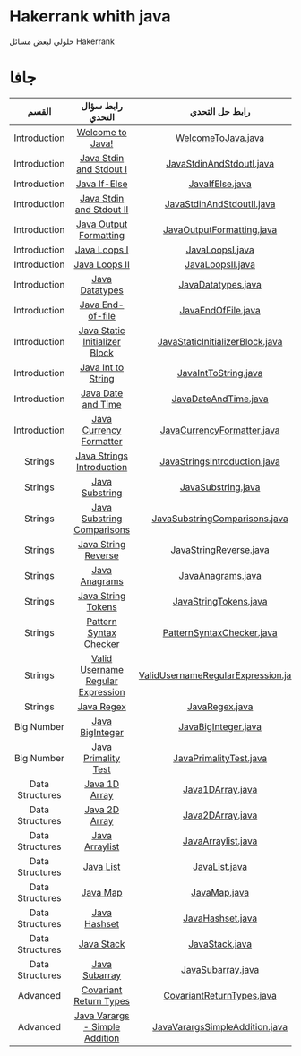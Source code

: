 # Hakerrank whith java
حلولي لبعض مسائل Hakerrank



# جافا

|          القسم          |                                                         رابط سؤال التحدي                                                       		 		|                                                                                                 رابط حل التحدي                                                                                                                              				 		|				 	  					   |
|:---------------------------:|:---------------------------------------------------------------------------------------------------------------------------------------:|:-------------------------------------------------------------------------------------------------------------------------------------------------------------------------------------------------------------------------------------------------------------:|:------------------------------------------------------------:|
|        Introduction   	  | [Welcome to Java!](https://www.hackerrank.com/challenges/welcome-to-java)                                               		 		| [WelcomeToJava.java](https://github.com/FatimaALzahrani/Hakerrank-java/blob/main/Introduction/WelcomeToJava.java)                     				 		|															   |
|        Introduction         | [Java Stdin and Stdout I](https://www.hackerrank.com/challenges/java-stdin-and-stdout-1)                                		 		| [JavaStdinAndStdoutI.java](https://github.com/FatimaALzahrani/Hakerrank-java/blob/main/Introduction/JavaStdinAndStdoutI.java)           			 		| 														       |
|        Introduction         | [Java If-Else](https://www.hackerrank.com/challenges/java-if-else)                                                      		 		| [JavaIfElse.java](https://github.com/FatimaALzahrani/Hakerrank-java/blob/main/Introduction/JavaIfElse.java)				         				 		    | 														       |
|        Introduction         | [Java Stdin and Stdout II](https://www.hackerrank.com/challenges/java-stdin-stdout)                                     		 		| [JavaStdinAndStdoutII.java](https://github.com/FatimaALzahrani/Hakerrank-java/blob/main/Introduction/JavaStdinAndStdoutII.java)       				 		| 														       |
|        Introduction         | [Java Output Formatting](https://www.hackerrank.com/challenges/java-output-formatting)                                  		 		| [JavaOutputFormatting.java](https://github.com/FatimaALzahrani/Hakerrank-java/blob/main/Introduction/JavaOutputFormatting.java)        			 		    | 														       |
|        Introduction         | [Java Loops I](https://www.hackerrank.com/challenges/java-loops-i)                                                      		 		| [JavaLoopsI.java](https://github.com/FatimaALzahrani/Hakerrank-java/blob/main/Introduction/JavaLoopsI.java)                           				 		| 	 													       |
|        Introduction         | [Java Loops II](https://www.hackerrank.com/challenges/java-loops)                                                       		 		| [JavaLoopsII.java](https://github.com/FatimaALzahrani/Hakerrank-java/blob/main/Introduction/JavaLoopsII.java)                         				 		|       											           |
|        Introduction         | [Java Datatypes](https://www.hackerrank.com/challenges/java-datatypes)                                                  		 		| [JavaDatatypes.java](https://github.com/FatimaALzahrani/Hakerrank-java/blob/main/Introduction/JavaDatatypes.java)                      			 			|       											           |
|        Introduction         | [Java End-of-file](https://www.hackerrank.com/challenges/java-end-of-file)                                              		 		| [JavaEndOfFile.java](https://github.com/FatimaALzahrani/Hakerrank-java/blob/main/Introduction/JavaEndOfFile.java)                      			 			|       											           |
|        Introduction         | [Java Static Initializer Block](https://www.hackerrank.com/challenges/java-static-initializer-block/problem)            		 		| [JavaStaticInitializerBlock.java](https://github.com/FatimaALzahrani/Hakerrank-java/blob/main/Introduction/JavaStaticInitializerBlock.java)         		|       											           |
|        Introduction         | [Java Int to String](https://www.hackerrank.com/challenges/java-int-to-string/problem)           					    		 		| [JavaIntToString.java](https://github.com/FatimaALzahrani/Hakerrank-java/blob/main/Introduction/JavaIntToString.java)        						 	 		|       											           |
|        Introduction         | [Java Date and Time](https://www.hackerrank.com/challenges/java-date-and-time/problem)           					    		 		| [JavaDateAndTime.java](https://github.com/FatimaALzahrani/Hakerrank-java/blob/main/Introduction/JavaDateAndTime.java)        						 	 		|       											           |
|        Introduction         | [Java Currency Formatter](https://www.hackerrank.com/challenges/java-currency-formatter/problem)           								| [JavaCurrencyFormatter.java](https://github.com/FatimaALzahrani/Hakerrank-java/blob/main/Introduction/JavaCurrencyFormatter.java)        			 	 		|       											           |
|           Strings   	      | [Java Strings Introduction](https://www.hackerrank.com/challenges/java-strings-introduction/problem)           							| [JavaStringsIntroduction.java](https://github.com/FatimaALzahrani/Hakerrank-java/blob/main/String/JavaStringsIntroduction.java)        		 	 		|       											           |
|           Strings   	      | [Java Substring](https://www.hackerrank.com/challenges/java-substring/problem)           					            		 		| [JavaSubstring.java](https://github.com/FatimaALzahrani/Hakerrank-java/blob/main/String/JavaSubstring.java)        		  	 					 		|       											           |
|           Strings   	      | [Java Substring Comparisons](https://www.hackerrank.com/challenges/java-string-compare/problem)           							    | [JavaSubstringComparisons.java](https://github.com/FatimaALzahrani/Hakerrank-java/blob/main/String/JavaSubstringComparisons.java)        			 		|                                                              |
|           Strings   	      | [Java String Reverse](https://www.hackerrank.com/challenges/java-string-reverse/problem)           					    		 		| [JavaStringReverse.java](https://github.com/FatimaALzahrani/Hakerrank-java/blob/main/String/JavaStringReverse.java)        						 		|                                                              |
|           Strings   	      | [Java Anagrams](https://www.hackerrank.com/challenges/java-anagrams/problem)           					                				| [JavaAnagrams.java](https://github.com/FatimaALzahrani/Hakerrank-java/blob/main/String/JavaAnagrams.java)        					    			 		|                                                              |
|           Strings   	      | [Java String Tokens](https://www.hackerrank.com/challenges/java-string-tokens/problem)           					    		 		| [JavaStringTokens.java](https://github.com/FatimaALzahrani/Hakerrank-java/blob/main/String/JavaStringTokens.java)        					    	 		|                                                              |
|           Strings   	      | [Pattern Syntax Checker](https://www.hackerrank.com/challenges/pattern-syntax-checker/problem)           			    		 		| [PatternSyntaxChecker.java](https://github.com/FatimaALzahrani/Hakerrank-java/blob/main/String/PatternSyntaxChecker.java)        					 		|                                                              |
|           Strings   	      | [Valid Username Regular Expression](https://www.hackerrank.com/challenges/valid-username-checker/problem)               		 		| [ValidUsernameRegularExpression.java](https://github.com/FatimaALzahrani/Hakerrank-java/blob/main/String/ValidUsernameRegularExpression.java)      		|                                                              |
|           Strings   	      | [Java Regex](https://www.hackerrank.com/challenges/java-regex/problem)           					               	 			 		| [JavaRegex.java](https://github.com/FatimaALzahrani/Hakerrank-java/blob/main/String/Java_Regex.java)      					    	 			 		|                                                              |
|      Big Number   	      | [Java BigInteger](https://www.hackerrank.com/challenges/java-biginteger/problem?isFullScreen=true)               	 			 		| [JavaBigInteger.java](https://github.com/FatimaALzahrani/Hakerrank-java/blob/main/Big%20Number/JavaBigInteger.java)|                 |                              |    
|      Big Number   	      | [Java Primality Test](https://www.hackerrank.com/challenges/java-primality-test/problem?isFullScreen=true)  						 		| [JavaPrimalityTest.java](https://github.com/FatimaALzahrani/Hakerrank-java/blob/main/Big%20Number/JavaPrimalityTest.java)|            |                             |
|      Data Structures   	      | [Java 1D Array](https://www.hackerrank.com/challenges/java-1d-array-introduction/problem?isFullScreen=true)  						 		| [Java1DArray.java](https://github.com/FatimaALzahrani/Hakerrank-java/blob/main/Data%20Structures/Java1DArray.java)|            |                             |
|      Data Structures   	      | [Java 2D Array](https://www.hackerrank.com/challenges/java-2d-array/problem?isFullScreen=true)  						 		| [Java2DArray.java](https://github.com/FatimaALzahrani/Hakerrank-java/blob/main/Data%20Structures/Java2DArray.java)|            |                             |
|      Data Structures   	      | [Java Arraylist](https://www.hackerrank.com/challenges/java-arraylist/problem?isFullScreen=true)  						 		| [JavaArraylist.java](https://github.com/FatimaALzahrani/Hakerrank-java/blob/main/Data%20Structures/JavaArraylist.java)|            |                             |
|      Data Structures   	      | [Java List](https://www.hackerrank.com/challenges/java-list/problem?isFullScreen=true)  						 		| [JavaList.java](https://github.com/FatimaALzahrani/Hakerrank-java/blob/main/Data%20Structures/JavaList.java)|            |                             |
|      Data Structures   	      | [Java Map](https://www.hackerrank.com/challenges/phone-book/problem?isFullScreen=true)  						 		| [JavaMap.java](https://github.com/FatimaALzahrani/Hakerrank-java/blob/main/Data%20Structures/JavaMap.java)|            |                             |
|      Data Structures   	      | [Java Hashset](https://www.hackerrank.com/challenges/java-hashset/problem?isFullScreen=true)  						 		| [JavaHashset.java](https://github.com/FatimaALzahrani/Hakerrank-java/blob/main/Data%20Structures/JavaHashset.java)|            |                             |
|      Data Structures   	      | [Java Stack](https://www.hackerrank.com/challenges/java-stack/problem?isFullScreen=true)  						 		| [JavaStack.java](https://github.com/FatimaALzahrani/Hakerrank-java/blob/main/Data%20Structures/JavaStack.java)|            |                             |
|      Data Structures   	      | [Java Subarray](https://www.hackerrank.com/challenges/java-negative-subarray/problem?isFullScreen=true)  						 		| [JavaSubarray.java](https://github.com/FatimaALzahrani/Hakerrank-java/blob/main/Data%20Structures/JavaSubarray.java)|            |                             |
|      Advanced   	      | [Covariant Return Types](https://www.hackerrank.com/challenges/java-covariance/problem?isFullScreen=true)  						 		| [CovariantReturnTypes.java](https://github.com/FatimaALzahrani/Hakerrank-java/blob/main/Advanced/CovariantReturnTypes.java)|            |                             |
|      Advanced   	      | [Java Varargs - Simple Addition](https://www.hackerrank.com/challenges/simple-addition-varargs/problem?isFullScreen=true)  						 		| [JavaVarargsSimpleAddition.java](https://github.com/FatimaALzahrani/Hakerrank-java/blob/main/Advanced/JavaVarargsSimpleAddition.java)|            |                             |
